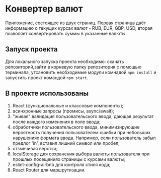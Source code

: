 # Конвертер валют

Приложение, состоящее из двух страниц. Первая страница даёт информацию о текущих курсах валют - RUB, EUR, GBP, USD, вторая позволяет конвертировать суммы в указанные валюты.

## Запуск проекта

Для локального запуска проекта необходимо: скачать репозиторий,зайти в корневую папку репозитория с помощью терминала, утсановить необходимые модули комнадой `npm install` и запустить проект командой `npm start`. 

## В проекте использованы

1. React (функциональные и классовые компоненты);
2. асинхронные запросы (промисы, async/await);
3. "живая" валидация пользовательского ввода, дающая результат после каждого изменения в поле ввода;
4. обработчики пользовательского ввода, минимизирующие вероятность получения пользователем ошибки при небольших нарушениях формата ввода. Например, если пользователь забыл предлог 'in', вставил лишний символ или пробел;
5. отзывчивая верстка;
6. localStorage для сохранения выбора валюты пользователя при прошлых посещениях страницы с курсами валюты;
7. eslint-config-airbnb для контроля стиля кода;
8. React Router для маршрутизации. 

